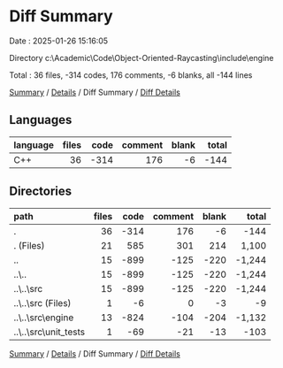 # Diff Summary

Date : 2025-01-26 15:16:05

Directory c:\\Academic\\Code\\Object-Oriented-Raycasting\\include\\engine

Total : 36 files,  -314 codes, 176 comments, -6 blanks, all -144 lines

[Summary](results.md) / [Details](details.md) / Diff Summary / [Diff Details](diff-details.md)

## Languages
| language | files | code | comment | blank | total |
| :--- | ---: | ---: | ---: | ---: | ---: |
| C++ | 36 | -314 | 176 | -6 | -144 |

## Directories
| path | files | code | comment | blank | total |
| :--- | ---: | ---: | ---: | ---: | ---: |
| . | 36 | -314 | 176 | -6 | -144 |
| . (Files) | 21 | 585 | 301 | 214 | 1,100 |
| .. | 15 | -899 | -125 | -220 | -1,244 |
| ..\\.. | 15 | -899 | -125 | -220 | -1,244 |
| ..\\..\\src | 15 | -899 | -125 | -220 | -1,244 |
| ..\\..\\src (Files) | 1 | -6 | 0 | -3 | -9 |
| ..\\..\\src\\engine | 13 | -824 | -104 | -204 | -1,132 |
| ..\\..\\src\\unit_tests | 1 | -69 | -21 | -13 | -103 |

[Summary](results.md) / [Details](details.md) / Diff Summary / [Diff Details](diff-details.md)